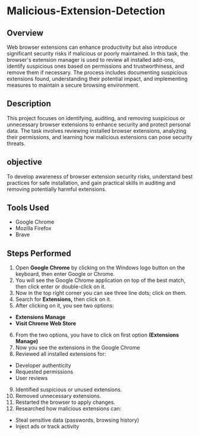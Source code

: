 # Malicious-Extension-Detection

## Overview
Web browser extensions can enhance productivity but also introduce significant security risks if malicious or poorly maintained. In this task, the browser's extension manager is used to review all installed add-ons, identify suspicious ones based on permissions and trustworthiness, and remove them if necessary. The process includes documenting suspicious extensions found, understanding their potential impact, and implementing measures to maintain a secure browsing environment.

## Description
This project focuses on identifying, auditing, and removing suspicious or unnecessary browser extensions to enhance security and protect personal data. The task involves reviewing installed browser extensions, analyzing their permissions, and learning how malicious extensions can pose security threats.

## objective
To develop awareness of browser extension security risks, understand best practices for safe installation, and gain practical skills in auditing and removing potentially harmful extensions.

## Tools Used
- Google Chrome
- Mozilla Firefox
- Brave

## Steps Performed

1. Open **Google Chrome** by clicking on the Windows logo button on the keyboard, then enter Google or Chrome.
2. You will see the Google Chrome application on top of the best match, then click enter or double-click on it.
3. Now in the top right corner you can see three line dots; click on them.
4. Search for **Extensions,** then click on it.
5. After clicking on it, you see two options:
- **Extensions Manage**
- **Visit Chrome Web Store**
6. From the two options, you have to click on first option **(Extensions Manage)**
7. Now you see the extensions in the Google Chrome
8. Reviewed all installed extensions for:
- Developer authenticity
- Requested permissions
- User reviews
9. Identified suspicious or unused extensions.
10. Removed unnecessary extensions.
11. Restarted the browser to apply changes.
12. Researched how malicious extensions can:
- Steal sensitive data (passwords, browsing history)
- Inject ads or track activity
